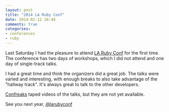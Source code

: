 ```yaml
---
layout: post
title: "2014 LA Ruby Conf"
date: 2014-02-12 16:44
comments: true
categories: 
- conferences
- ruby
---
```


Last Saturday I had the pleasure to attend [LA Ruby Conf][1] for the first time. The conference has two days of workshops, which I did not attend and one day of single-track talks. 

I had a great time and think the organizers did a great job. The talks were varied and interesting, with enough breaks to also take advantage of the "hallway track". It's always great to talk to the other developers.

[Confreaks][2] taped videos of the talks, but they are not yet available. 

See you next year, [@larubyconf][3]

[1]: http://larubyconf.com/
[2]: http://confreaks.com/events/larubyconf2014
[3]: https://twitter.com/larubyconf
